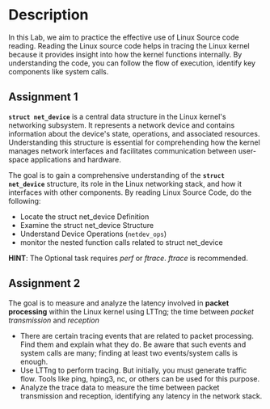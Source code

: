 # Description

In this Lab, we aim to practice the effective use of Linux Source code reading. Reading the Linux source code helps in tracing the Linux kernel because it provides insight into how the kernel functions internally. By understanding the code, you can follow the flow of execution, identify key components like system calls.

## Assignment 1
**`struct net_device`** is a central data structure in the Linux kernel's networking subsystem. It represents a network device and contains information about the device's state, operations, and associated resources. Understanding this structure is essential for comprehending how the kernel manages network interfaces and facilitates communication between user-space applications and hardware.

The goal is to gain a comprehensive understanding of the **`struct net_device`** structure, its role in the Linux networking stack, and how it interfaces with other components. By reading Linux Source Code, do the following:

- Locate the struct net_device Definition
- Examine the struct net_device Structure
- Understand Device Operations (`netdev_ops`)
- monitor the nested function calls related to struct net_device

**HINT**: The Optional task requires *perf* or *ftrace*. *ftrace* is recommended. 

## Assignment 2
The goal is to measure and analyze the latency involved in **packet processing** within the Linux kernel using LTTng; the time between *packet transmission* and *reception*

- There are certain tracing events that are related to packet processing. Find them and explain what they do. Be aware that such events and system calls are many; finding at least two events/system calls is enough.
- Use LTTng to perform tracing. But initially, you must generate traffic flow. Tools like ping, hping3, nc, or others can be used for this purpose.
- Analyze the trace data to measure the time between packet transmission and reception, identifying any latency in the network stack.